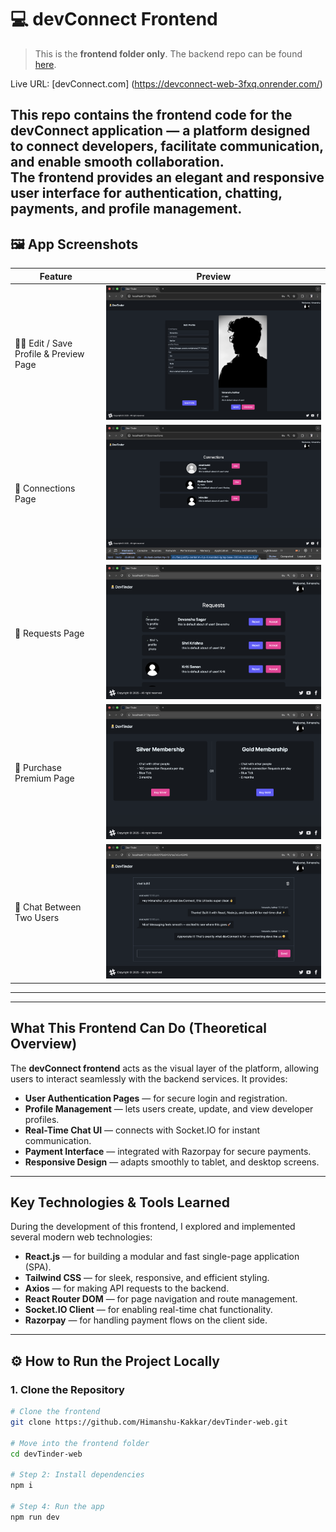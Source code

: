 # 💻 devConnect Frontend

> This is the **frontend folder only**. The backend repo can be found [here](https://github.com/Himanshu-Kakkar/devConnect-backend).

Live URL: [devConnect.com] (https://devconnect-web-3fxq.onrender.com/)

This repo contains the **frontend code** for the **devConnect** application — a platform designed to connect developers, facilitate communication, and enable smooth collaboration.  
The frontend provides an elegant and responsive user interface for authentication, chatting, payments, and profile management.
---


## 🖼️ App Screenshots

| Feature | Preview |
|----------|----------|
| 🧑‍💻 Edit / Save Profile & Preview Page | ![Profile Page](./screenshots/profile-page.png) |
| 🤝 Connections Page | ![Connections](./screenshots/connections.png) |
| 📩 Requests Page | ![Requests](./screenshots/requests.png) |
| 💎 Purchase Premium Page | ![Premium](./screenshots/premium.png) |
| 💬 Chat Between Two Users | ![Chat](./screenshots/chat.png) |

---
---

## What This Frontend Can Do (Theoretical Overview)

The **devConnect frontend** acts as the visual layer of the platform, allowing users to interact seamlessly with the backend services. It provides:
- **User Authentication Pages** — for secure login and registration.  
- **Profile Management** — lets users create, update, and view developer profiles.  
- **Real-Time Chat UI** — connects with Socket.IO for instant communication.  
- **Payment Interface** — integrated with Razorpay for secure payments.  
- **Responsive Design** — adapts smoothly to tablet, and desktop screens.  

---

## Key Technologies & Tools Learned

During the development of this frontend, I explored and implemented several modern web technologies:

- **React.js** — for building a modular and fast single-page application (SPA).  
- **Tailwind CSS** — for sleek, responsive, and efficient styling.  
- **Axios** — for making API requests to the backend.  
- **React Router DOM** — for page navigation and route management.  
- **Socket.IO Client** — for enabling real-time chat functionality.  
- **Razorpay** — for handling payment flows on the client side.  

---

## ⚙️ How to Run the Project Locally

### 1. Clone the Repository
```bash
# Clone the frontend
git clone https://github.com/Himanshu-Kakkar/devTinder-web.git

# Move into the frontend folder
cd devTinder-web

# Step 2: Install dependencies
npm i

# Step 4: Run the app
npm run dev

